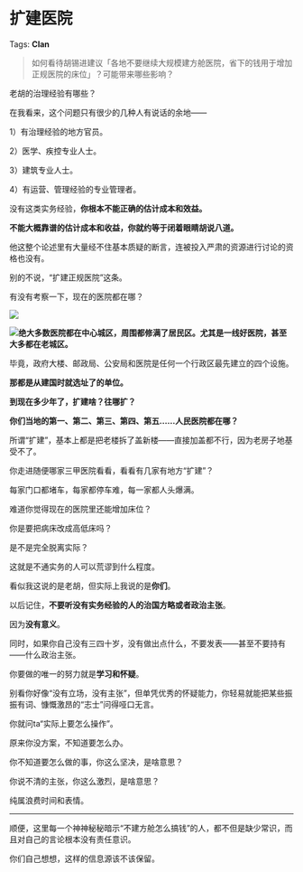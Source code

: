 # 扩建医院

Tags: **Clan**

> 如何看待胡锡进建议「各地不要继续大规模建方舱医院，省下的钱用于增加正规医院的床位」？可能带来哪些影响？



老胡的治理经验有哪些？

在我看来，这个问题只有很少的几种人有说话的余地——

1）有治理经验的地方官员。

2）医学、疾控专业人士。

3）建筑专业人士。

4）有运营、管理经验的专业管理者。

没有这类实务经验，**你根本不能正确的估计成本和效益。**

**不能大概靠谱的估计成本和收益，你就约等于闭着眼睛胡说八道。**

他这整个论述里有大量经不住基本质疑的断言，连被投入严肃的资源进行讨论的资格也没有。

  


别的不说，“扩建正规医院”这条。

有没有考察一下，现在的医院都在哪？

![](https://picx.zhimg.com/50/v2-a818c276ad542897a408e83834826c2b_720w.jpg?source=1940ef5c)  


![](https://pic1.zhimg.com/50/v2-25471f5b2a2ec71652d9a4590f1673d9_720w.jpg?source=1940ef5c)**绝大多数医院都在中心城区，周围都修满了居民区。尤其是一线好医院，甚至大多都在老城区。**

毕竟，政府大楼、邮政局、公安局和医院是任何一个行政区最先建立的四个设施。

**那都是从建国时就选址了的单位。**

**到现在多少年了，扩建啥？往哪扩？**

**你们当地的第一、第二、第三、第四、第五……人民医院都在哪？**

  


所谓“扩建”，基本上都是把老楼拆了盖新楼——直接加盖都不行，因为老房子地基受不了。

你走进随便哪家三甲医院看看，看看有几家有地方“扩建”？

每家门口都堵车，每家都停车难，每一家都人头爆满。

难道你觉得现在的医院里还能增加床位？

你是要把病床改成高低床吗？

  


是不是完全脱离实际？

  


这就是不通实务的人可以荒谬到什么程度。

看似我这说的是老胡，但实际上我说的是**你们**。

  


以后记住，**不要听没有实务经验的人的治国方略或者政治主张**。

因为**没有意义**。

同时，如果你自己没有三四十岁，没有做出点什么，不要发表——甚至不要持有——什么政治主张。

你要做的唯一的努力就是**学习和怀疑**。

别看你好像“没有立场，没有主张”，但单凭优秀的怀疑能力，你轻易就能把某些振振有词、慷慨激昂的“志士”问得哑口无言。

你就问ta“实际上要怎么操作”。

原来你没方案，不知道要怎么办。

你不知道要怎么做的事，你这么坚决，是啥意思？

你说不清的主张，你这么激烈，是啥意思？

纯属浪费时间和表情。

  




---

顺便，这里每一个神神秘秘暗示“不建方舱怎么搞钱”的人，都不但是缺少常识，而且对自己的言论根本没有责任意识。

你们自己想想，这样的信息源该不该保留。



